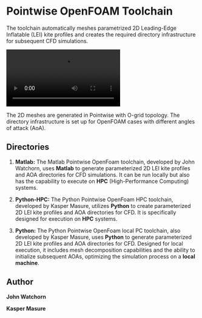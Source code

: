 # Pointwise OpenFOAM Toolchain

The toolchain automatically meshes parametrized 2D Leading-Edge Inflatable (LEI) kite profiles and creates the required directory infrastructure for subsequent CFD simulations.

![](docs/lei-airfoil-shape-parametrization.mp4)

The 2D meshes are generated in Pointwise with O-grid topology. The directory infrastructure is set up for OpenFOAM cases with different angles of attack (AoA).


## Directories

1. **Matlab:** The Matlab Pointwise OpenFoam toolchain, developed by John Watchorn, uses **Matlab** to generate parameterized 2D LEI kite profiles and AOA directories for CFD simulations. It can be run locally but also has the capability to execute on **HPC** (High-Performance Computing) systems.

2. **Python-HPC:** The Python Pointwise OpenFoam HPC toolchain, developed by Kasper Masure, utilizes **Python** to create parameterized 2D LEI kite profiles and AOA directories for CFD. It is specifically designed for execution on **HPC** systems.

3. **Python:** The Python Pointwise OpenFoam local PC toolchain, also developed by Kasper Masure, uses **Python** to generate parameterized 2D LEI kite profiles and AOA directories for CFD. Designed for local execution, it includes mesh decomposition capabilities and the ability to initialize subsequent AOAs, optimizing the simulation process on a **local machine**.



## Author

**John Watchorn**

**Kasper Masure**
